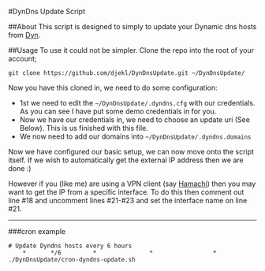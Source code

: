 #DynDns Update Script

##About
This script is designed to simply to update your Dynamic dns hosts from [Dyn](http://dyndns.com/ "Managed DNS, Outsourced DNS & Anycast DNS").

##Usage
To use it could not be simpler. Clone the repo into the root of your account;

    git clone https://github.com/djekl/DynDnsUpdate.git ~/DynDnsUpdate/


Now you have this cloned in, we need to do some configuration:

+   1st we need to edit the `~/DynDnsUpdate/.dyndns.cfg` with our credentials. As you can see I have put some demo credentials in for you.
+   Now we have our credentials in, we need to choose an update uri (See Below). This is us finished with this file.
+   We now need to add our domains into `~/DynDnsUpdate/.dyndns.domains`

Now we have configured our basic setup, we can now move onto the script itself.
If we wish to automatically get the external IP address then we are done :)

However if you (like me) are using a VPN client (say [Hamachi](https://secure.logmein.com/labs/)) then you may want to get the IP from a specific interface.
To do this then comment out line #18 and uncomment lines #21-#23 and set the interface name on line #21.

***

###cron example

```
# Update Dyndns hosts every 6 hours
    *       */6         *               *                 *             ./DynDnsUpdate/cron-dyndns-update.sh
```
